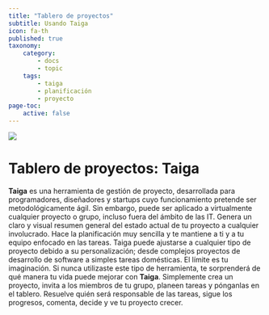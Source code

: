 ```yaml
---
title: "Tablero de proyectos"
subtitle: Usando Taiga
icon: fa-th
published: true
taxonomy:
    category:
        - docs
        - topic
    tags:
        - taiga
        - planificación
        - proyecto
page-toc:
    active: false
---
```


![](/home/icons/taiga.png)

# Tablero de proyectos: Taiga

**Taiga** es una herramienta de gestión de proyecto, desarrollada para programadores, diseñadores y startups cuyo funcionamiento pretende ser metodológicamente ágil. Sin embargo, puede ser aplicado a virtualmente cualquier proyecto o grupo, incluso fuera del ámbito de las IT. Genera un claro y visual resumen general del estado actual de tu proyecto a cualquier involucrado. Hace la planificación muy sencilla y te mantiene a ti y a tu equipo enfocado en las tareas. Taiga puede ajustarse a cualquier tipo de proyecto debido a su personalización; desde complejos proyectos de desarrollo de software a simples tareas domésticas. El límite es tu imaginación. Si nunca utilizaste este tipo de herramienta, te sorprenderá de qué manera tu vida puede mejorar con **Taiga**. Simplemente crea un proyecto, invita a los miembros de tu grupo, planeen tareas y pónganlas en el tablero. Resuelve quién será responsable de las tareas, sigue los progresos, comenta, decide y ve tu proyecto crecer.
